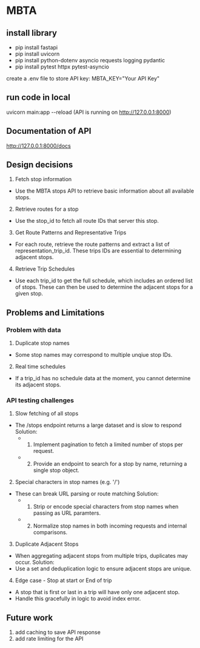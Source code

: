 # MBTA

## install library

- pip install fastapi
- pip install uvicorn
- pip install python-dotenv asyncio requests logging pydantic
- pip install pytest httpx pytest-asyncio

create a .env file to store API key:
MBTA_KEY="Your API Key"

## run code in local

uvicorn main:app --reload
(API is running on http://127.0.0.1:8000)

## Documentation of API

http://127.0.0.1:8000/docs

## Design decisions

1. Fetch stop information

- Use the MBTA stops API to retrieve basic information about all available stops.

2. Retrieve routes for a stop

- Use the stop_id to fetch all route IDs that server this stop.

3. Get Route Patterns and Representative Trips

- For each route, retrieve the route patterns and extract a list of representation_trip_id. These trips IDs are essential to determining adjacent stops.

4. Retrieve Trip Schedules

- Use each trip_id to get the full schedule, which includes an ordered list of stops. These can then be used to determine the adjacent stops for a given stop.

## Problems and Limitations

### Problem with data

1. Duplicate stop names

- Some stop names may correspond to multiple unqiue stop IDs.

2. Real time schedules

- If a trip_id has no schedule data at the moment, you cannot determine its adjacent stops.

### API testing challenges

1. Slow fetching of all stops

- The /stops endpoint returns a large dataset and is slow to respond
  Solution:
  - 1.  Implement pagination to fetch a limited number of stops per request.
  - 2.  Provide an endpoint to search for a stop by name, returning a single stop object.

2. Special characters in stop names (e.g. '/')

- These can break URL parsing or route matching
  Solution:
  - 1.  Strip or encode special characters from stop names when passing as URL paramters.
  - 2.  Normalize stop names in both incoming requests and internal comparisons.

3. Duplicate Adjacent Stops

- When aggregating adjacent stops from multiple trips, duplicates may occur.
  Solution:
- Use a set and deduplication logic to ensure adjacent stops are unique.

4. Edge case - Stop at start or End of trip

- A stop that is first or last in a trip will have only one adjacent stop.
- Handle this gracefully in logic to avoid index error.

## Future work

1. add caching to save API response
2. add rate limiting for the API
